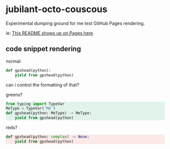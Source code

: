 # jubilant-octo-couscous
Experimental dumping ground for me test GitHub Pages rendering.

ie: [This README shows up on Pages here](https://gpshead.github.io/jubilant-octo-couscous/).

## code snippet rendering

normal:

```python
def gpshead(python):
    yield from gpshead(python)
```

can i control the formatting of that?

greens?

<div style="background-color:#e2f3eb;border-left-color:#0b8043;">
  
```python
from typing import TypeVar
MeType = TypeVar('Me')
def gpshead(python: MeType) -> MeType:
    yield from gpshead(python)
```
</div>

reds?

<div style="background-color:#fbe9e7;border-left-color:#c53929;">

```python
def gpshead(python: complex) -> None:
    yield from gpshead(python)
```
</div>
